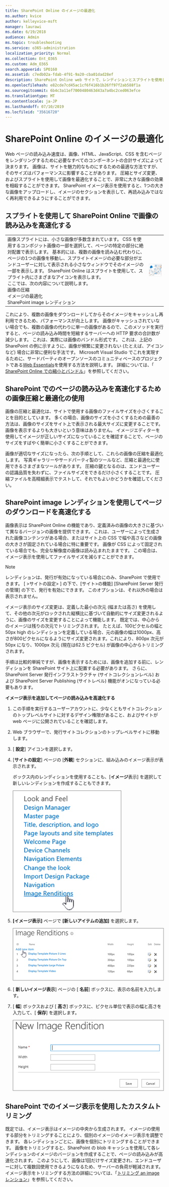 ```yaml
---
title: SharePoint Online のイメージの最適化
ms.author: kvice
author: kelleyvice-msft
manager: laurawi
ms.date: 6/19/2018
audience: Admin
ms.topic: troubleshooting
ms.service: o365-administration
localization_priority: Normal
ms.collection: Ent_O365
ms.custom: Adm_O365
search.appverid: SPO160
ms.assetid: c7edb02a-fdab-4f91-9a20-cba01dad28ef
description: SharePoint Online web サイトで、レンディションとスプライトを使用してイメージのパフォーマンスを向上させる方法について説明します。
ms.openlocfilehash: e82cde7cd45ac1cf6f416b1b26ff97f2ab588f1a
ms.sourcegitcommit: 6b4c3a11ef7000480463d43a7a4bc2ced063efce
ms.translationtype: MT
ms.contentlocale: ja-JP
ms.lasthandoff: 07/10/2019
ms.locfileid: "35616720"
---
```

# <a name="image-optimization-for-sharepoint-online"></a>SharePoint Online のイメージの最適化

Web ページの読み込み速度は、画像、HTML、JavaScript、CSS を含むページをレンダリングするために必要なすべてのコンポーネントの合計サイズによって決まります。 画像は、サイトを魅力的なものにするための最適な方法ですが、そのサイズはパフォーマンスに影響することがあります。 圧縮とサイズ変更、およびスプライトを使用して画像を最適化することで、非常に大きな画像の効果を相殺することができます。 SharePoint イメージ表示を使用すると、1つの大きな画像をアップロードし、イメージのセクションを表示して、再読み込みではなく再利用できるようにすることができます。
  
## <a name="using-sprites-to-speed-up-image-loading-in-sharepoint-online"></a>スプライトを使用して SharePoint Online で画像の読み込みを高速化する

|||
|:-----|:-----|
| 画像スプライトには、小さな画像が多数含まれています。 CSS を使用するコンポジット画像の一部を選択して、ページの特定の部分に絶対配置で表示します。 基本的には、複数の画像を読み込む代わりに、ページの1つの画像を移動し、スプライトイメージの必要な部分がエンドユーザーに対して表示される小さなウィンドウでそのイメージの一部を表示します。 SharePoint Online はスプライトを使用して、スプライト内にさまざまなアイコンを表示します。  <br/>  ここでは、次の内容について説明します。  <br/>  画像の圧縮  <br/>  イメージの最適化  <br/>  SharePoint image レンディション  <br/> |![Spcommon のスクリーンショット](media/cc5cdee1-8e54-4537-9a8a-8854f4ee849f.png)|
   
これにより、複数の画像をダウンロードしてからそのイメージをキャッシュし再利用できるため、パフォーマンスが向上します。 画像がキャッシュされていない場合でも、複数の画像の代わりに単一の画像があるので、このメソッドを実行すると、ページの読み込み時間を短縮するサーバーへの HTTP 要求の合計数が減少します。 これは、実際には画像のバンドル形式です。 これは、上記の SharePoint の例に示すように、画像が頻繁に変更されない (たとえば、アイコンなど) 場合に非常に便利な手法です。 Microsoft Visual Studio でこれを実現するために、サードパーティのオープンソースのコミュニティベースのプロジェクトである[Web Essentials](http://vswebessentials.com/)を使用する方法を説明します。 詳細については、「 [SharePoint Online での縮小とバンドル](https://go.microsoft.com/fwlink/?LinkId=708698)」を参照してください。
  
## <a name="using-image-compression-and-optimization-to-speed-up-page-loading-in-sharepoint"></a>SharePoint でのページの読み込みを高速化するための画像圧縮と最適化の使用

画像の圧縮と最適化は、サイトで使用する画像のファイルサイズを小さくすることを目的としています。 多くの場合、画像のサイズを小さくするための最善の方法は、画像のサイズをサイト上で表示される最大サイズに変更することです。 画像を表示するよりも大きいという意味はありません。 イメージエディターを使用してイメージが正しいサイズになっていることを確認することで、ページのサイズをすばやく簡単に小さくすることができます。
  
画像が適切なサイズになったら、次の手順として、これらの画像の圧縮を最適化します。 写真ギャラリーやサードパーティ製のツールなど、圧縮と最適化に使用できるさまざまなツールがあります。 圧縮の鍵となるのは、エンドユーザーの認識品質を失わずに、ファイルサイズをできるだけ小さくすることです。 圧縮ファイルを高精細表示でテストして、それでもよいかどうかを確認してください。
  
## <a name="speed-up-page-downloads-by-using-sharepoint-image-renditions"></a>SharePoint image レンディションを使用してページのダウンロードを高速化する

画像表示は SharePoint Online の機能であり、定義済みの画像の大きさに基づいて異なるバージョンの画像を提供できます。 これは、ユーザーによって生成された画像コンテンツがある場合、またはサイト上の CSS で幅や高さなどの画像の大きさが固定されている場合に特に重要です。 画像が CSS によって固定されている場合でも、完全な解像度の画像は読み込まれたままです。 この場合は、イメージ表示を使用してファイルサイズを減らすことができます。
  
> [!NOTE]
> レンディションは、発行が有効になっている場合にのみ、SharePoint で使用できます。 [ \>サイトの設定\> ] の下で、[サイト\>の機能] [SharePoint Server 発行の管理] の下で、発行を有効にできます。 このオプションは、それ以外の場合は表示されません。 
  
イメージ表示のサイズ変更は、定義した最小の次元 (幅または高さ) を使用して、その他の次元がロックされた縦横比に基づいて自動的にサイズ変更されるように、画像のサイズを変更することによって機能します。 既定では、中心からのイメージは残りの次元でトリミングされます。 たとえば、100ピクセルの幅と 50px high のレンディションを定義している場合、元の画像の幅は1000px、高さが800ピクセルになるようにサイズ変更されます。これにより、800px 次元が50px になり、1000px 次元 (現在は62.5 ピクセル) が画像の中心からトリミングされます。
  
手順は比較的単純ですが、画像を表示するためには、画像を追加する前に、レンディションを SharePoint サイト上に配置する必要があります。 さらに、SharePoint Server 発行インフラストラクチャ (サイトコレクションレベル) および SharePoint Server Publishing (サイトレベル) 機能がオンになっている必要もあります。
  
 **イメージ表示を追加してページの読み込みを高速化する**
  
1. この手順を実行するユーザーアカウントに、少なくともサイトコレクションのトップレベルサイトに対するデザイン権限があること、およびサイトが web ページに公開されていることを確認します。
    
2. Web ブラウザーで、発行サイトコレクションのトップレベルサイトに移動します。
    
3. [ **設定**] アイコンを選択します。 
    
4. [**サイトの設定**] ページの [**外観**] セクションに、組み込みのイメージ表示が表示されます。 
    
    ボックス内のレンディションを使用することも、[**イメージ**表示] を選択して新しいレンディションを作成することもできます。 
    
    ![Image レンディションのスクリーンショット](media/eaae0d53-657d-47ef-b687-65c5167eae4d.PNG)
  
5. **[イメージ表示]** ページで **[新しいアイテムの追加]** を選択します。
    
    ![[新しい項目の追加] のスクリーンショット](media/8cede22e-52bf-4d9d-99cb-162f2f6ce92b.PNG)
  
6. [ **新しいイメージ表示**] ページの [ **名前**] ボックスに、表示の名前を入力します。 
    
7. [ **幅**] ボックスおよび [ **高さ**] ボックスに、ピクセル単位で表示の幅と高さを入力して、[ **保存**] を選択します。
    
    ![イメージ表示名のスクリーンショット](media/5a6119ed-c163-40df-a4db-ec629d15607d.PNG)
  
## <a name="custom-cropping-with-image-renditions-in-sharepoint"></a>SharePoint でのイメージ表示を使用したカスタムトリミング

既定では、イメージ表示はイメージの中央から生成されます。 イメージの使用する部分をトリミングすることにより、個別のイメージのイメージ表示を調整できます。 各レンディションごとに、画像を個別にトリミングすることができます。 画像をトリミングすると、SharePoint の blob キャッシュを使用して各レンディションのイメージのバージョンを作成することで、ページの読み込みが高速化されます。 このようにして、画像は1回だけサイズ変更され、エンドユーザーに対して複数回使用できるようになるため、サーバーの負荷が軽減されます。 イメージ表示をトリミングする方法の詳細については、「[トリミング an image レンション](https://go.microsoft.com/fwlink/p/?LinkId=525626)」を参照してください。
  


